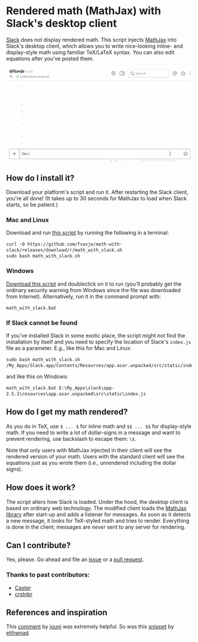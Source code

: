 # Rendered math (MathJax) with Slack's desktop client

[Slack](https://slack.com) does not display rendered math. This script injects [MathJax](https://www.mathjax.org) into Slack's desktop client, which allows you to write nice-looking inline- and display-style math using familiar TeX/LaTeX syntax. You can also edit equations after you've posted them.

![Math Slack Example](math-slack.gif "Amazing maths!")


## How do I install it?

Download your platform's script and run it. After restarting the Slack client, you're all done! (It takes up to 30 seconds for MathJax to load when Slack starts, so be patient.)


### Mac and Linux

Download and run [this script](https://github.com/fsavje/math-with-slack/releases/download/r/math_with_slack.sh) by running the following in a terminal:

```shell
curl -O https://github.com/fsavje/math-with-slack/releases/download/r/math_with_slack.sh
sudo bash math_with_slack.sh
```


### Windows

[Download this script](https://github.com/fsavje/math-with-slack/releases/download/r/math_with_slack.bat) and doubleclick on it to run (you'll probably get the ordinary security warning from Windows since the file was downloaded from Internet). Alternatively, run it in the command prompt with:

```shell
math_with_slack.bat
```


### If Slack cannot be found

If you've installed Slack in some exotic place, the script might not find the installation by itself and you need to specify the location of Slack's `index.js` file as a parameter. E.g., like this for Mac and Linux:

```shell
sudo bash math_with_slack.sh /My_Apps/Slack.app/Contents/Resources/app.asar.unpacked/src/static/index.js
```

and like this on Windows:

```shell
math_with_slack.bat E:\My_Apps\slack\app-2.5.1\resources\app.asar.unpacked\src\static\index.js
```


## How do I get my math rendered?

As you do in TeX, use `$ ... $` for inline math and `$$ ... $$` for display-style math. If you need to write a lot of dollar-signs in a message and want to prevent rendering, use backslash to escape them: `\$`.

Note that only users with MathJax injected in their client will see the rendered version of your math. Users with the standard client will see the equations just as you wrote them (i.e., unrendered including the dollar signs).

## How does it work?

The script alters how Slack is loaded. Under the hood, the desktop client is based on ordinary web technology. The modified client loads the [MathJax library](https://www.mathjax.org) after start-up and adds a listener for messages. As soon as it detects a new message, it looks for TeX-styled math and tries to render. Everything is done in the client; messages are *never* sent to any server for rendering.


## Can I contribute?

Yes, please. Go ahead and file an [issue](https://github.com/fsavje/math-with-slack/issues) or a [pull request](https://github.com/fsavje/math-with-slack/pulls).

### Thanks to past contributors:

* [Caster](https://github.com/Caster)
* [crstnbr](https://github.com/crstnbr)


## References and inspiration

This [comment](https://gist.github.com/DrewML/0acd2e389492e7d9d6be63386d75dd99#gistcomment-1981178) by [jouni](https://github.com/jouni) was extremely helpful. So was this [snippet](https://gist.github.com/etihwnad/bc63ec9b87af586e1435) by [etihwnad](https://github.com/etihwnad).

